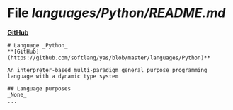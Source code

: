 # File _languages/Python/README.md_
**[GitHub](https://github.com/softlang/yas/blob/master/languages/Python/README.md)**
```
# Language _Python_
**[GitHub](https://github.com/softlang/yas/blob/master/languages/Python)**

An interpreter-based multi-paradigm general purpose programming language with a dynamic type system

## Language purposes
_None_
...
```
